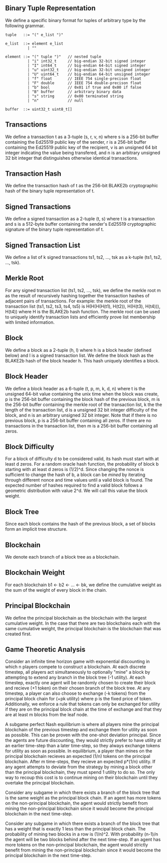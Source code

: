 ## Binary Tuple Representation
We define a specific binary format for tuples of arbitrary type by the following grammar.
```
tuple   ::= "(" e_list ")"

e_list  ::= element e_list
          | ""

element ::= "(" tuple ")"   // nested tuple
          | "i" int32_t     // big-endian 32-bit signed integer
          | "I" int64_t     // big-endian 64-bit signed integer
          | "u" uint32_t    // big-endian 32-bit unsigned integer
          | "U" uint64_t    // big-endian 64-bit unsigned integer
          | "f" float       // IEEE 754 single-precison float
          | "F" double      // IEEE 754 double-precison float
          | "b" bool        // 0x01 if true and 0x00 if false
          | "B" buffer      // arbitrary binary data
          | "s" string      // 0x00 terminated string
          | "n"             // null

buffer  ::= uint32_t uint8_t[]
```

## Transactions
We define a transaction t as a 3-tuple (s, r, v, n) where s is a 256-bit buffer containing the Ed25519 public key of the sender, r is a 256-bit buffer containing the Ed25519 public key of the recipient, v is an unsigned 64 bit integer indicating the value being transfered, and n is an arbitrary unsigned 32 bit integer that distinguishes otherwise identical transactions. 

## Transaction Hash
We define the transaction hash of t as the 256-bit BLAKE2b cryptographic hash of the binary tuple representation of t.

## Signed Transactions
We define a signed transaction as a 2-tuple (t, s) where t is a transaction and s is a 512-byte buffer containing the sender's Ed25519 cryptographic signature of the binary tuple representation of t.

## Signed Transaction List
We define a list of k signed transactions ts1, ts2, ..., tsk as a k-tuple (ts1, ts2, ..., tsk).

## Merkle Root
For any signed transaction list (ts1, ts2, ..., tsk), we define the merkle root m as the result of recursively hashing together the transaction hashes of adjacent pairs of transactions. For example: the merkle root of the transaction list (ts1, ts2, ts3, ts4, ts5) is H(H(H(H(t1), H(t2)), H(H(t3), H(t4))), H(t4)) where H is the BLAKE2b hash function. The merkle root can be used to uniquely identify transaction lists and efficiently prove list membership with limited information.

## Block
We define a block as a 2-tuple (h, l) where h is a block header (defined below) and l is a signed transaction list. We define the block hash as the BLAKE2b hash of the block header h. This hash uniquely identifies a block.

## Block Header
We define a block header as a 6-tuple (t, p, m, k, d, n) where t is the unsigned 64-bit value containing the unix time when the block was create, p is the 256-bit buffer containing the block hash of the previous block, m is the 256-bit buffer containing the merkle root of the transaction list, k the the length of the transaction list, d is a unsigned 32 bit integer difficulty of the block, and n is an arbitrary unsigned 32 bit integer. Note that if there is no previous block, p is a 256-bit buffer containing all zeros. If there are no transactions in the transaction list, then m is a 256-bit buffer containing all zeros.

## Block Difficulty
For a block of difficulty d to be considered valid, its hash must start with at least d zeros. For a random oracle hash function, the probability of block b starting with at least d zeros is (1/2)^d. Since changing the nonce is sufficient to change the hash of b, a block can be _mined_ by iterating through different nonce and time values until a valid block is found. The expected number of hashes required to find a valid block follows a geometric distribution with value 2^d. We will call this value the block weight.

## Block Tree
Since each block contains the hash of the previous block, a set of blocks form an implicit tree structure. 

## Blockchain
We denote each branch of a block tree as a blockchain.

## Blockchain Weight
For each blockchain b1 <- b2 <- ... <- bk, we define the cumulative weight as the sum of the weight of every block in the chain. 

## Principal Blockchain
We define the principal blockchain as the blockchain with the largest cumulative weight. In the case that there are two blockchains each with the same cumulative weight, the principal blockchain is the blockchain that was created first.

## Game Theoretic Analysis
Consider an infinite time horizon game with exponential discounting in which n players compete to construct a blockchain. At each discrete timestep, all players act simultaneously to optionally "mine" a block by attempting to extend any branch in the block tree (-1 utility). At each timestep, exactly one agent will be randomly chosen to create their block and recieve (+1 token) on their chosen branch of the block tree. At any timestep, a player can also choose to exchange (-k tokens) from the principal block chain for (+pk utility) where p is the fixed price of token. Additionally, we enforce a rule that tokens can only be exchanged for utility if they are on the principal block chain at the time of exchange and that they are at least m blocks from the leaf node.

A subgame perfect Nash equilibrium is where all players mine the principal blockchain of the previous timestep and exchange them for utility as soon as possible. This can be proven with the one-shot deviation principal. Since the agents are future discounting, they would strictly prefer to have utility at an earlier time-step than a later time-step, so they always exchange tokens for utility as soon as possible. In equilibrium, a player than mines on the principal blockchain recieves an expected (1/n) tokens on the principal blockchain. After m time-steps, they recieve an expected p*(1/n) utility. If any agent attempts to deviate from the strategy by mining a block other than the principal blockchain, they must spend 1 utility to do so. The only way to recoup this cost is to continue mining on their blockchain until they overtake the principal blockchain. 

Consider any subgame in which there exists a branch of the block tree that is the same weight as the principal block chain. If an agent has more tokens on the non-principal blockchain, the agent would strictly benefit from mining the non-principal blockchain since it would become the principal blockchain in the next time-step.

Consider any subgame in which there exists a branch of the block tree that has a weight that is exactly 1 less than the principal block chain. The probability of mining two blocks in a row is (1/n)^2. With probability (n-1)/n the agent will be two blocks behind after the next time-step. If an agent has more tokens on the non-principal blockchain, the agent would strictly benefit from mining the non-principal blockchain since it would become the principal blockchain in the next time-step.
